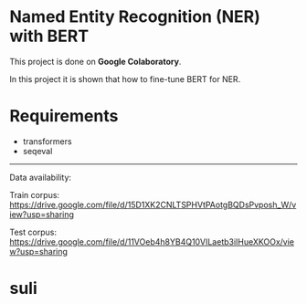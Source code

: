 # Named Entity Recognition (NER) with BERT
This project is done on **Google Colaboratory**.

In this project it is shown that how to fine-tune BERT for NER.

# Requirements
  - transformers
  - seqeval
***
Data availability:

Train corpus:
https://drive.google.com/file/d/15D1XK2CNLTSPHVtPAotgBQDsPvposh_W/view?usp=sharing

Test corpus:
https://drive.google.com/file/d/11VOeb4h8YB4Q10VILaetb3iIHueXKOOx/view?usp=sharing
# suli
